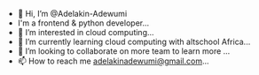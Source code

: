 - 👋 Hi, I’m @Adelakin-Adewumi
-    I'm a frontend & python developer...
- 👀 I’m interested in cloud computing...
- 🌱 I’m currently learning cloud computing with altschool Africa...
- 💞️ I’m looking to collaborate on more team to learn more ...
- 📫 How to reach me adelakinadewumi@gmail.com...

<!---
Adelakin-Adewumi/Adelakin-Adewumi is a ✨ special ✨ repository because its `README.md` (this file) appears on your GitHub profile.
You can click the Preview link to take a look at your changes.
--->
